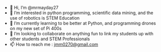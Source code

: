 - 👋 Hi, I’m @mrmayday27
- 👀 I’m interested in python programming, scientific data mining, and the use of robotics is STEM Education
- 🌱 I’m currently learning to be better at Python, and programming drones on my new set of Pi 400s
- 💞️ I’m looking to collaborate on anything fun to link my students up with other students and STEM Professionals
- 📫 How to reach me : jmm0270@gmail.com

<!---
mrmayday27/mrmayday27 is a ✨ special ✨ repository because its `README.md` (this file) appears on your GitHub profile.
You can click the Preview link to take a look at your changes.
--->
